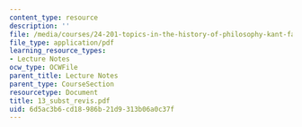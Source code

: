 ```yaml
---
content_type: resource
description: ''
file: /media/courses/24-201-topics-in-the-history-of-philosophy-kant-fall-2005/6d5ac3b6cd18986b21d9313b06a0c37f_13_subst_revis.pdf
file_type: application/pdf
learning_resource_types:
- Lecture Notes
ocw_type: OCWFile
parent_title: Lecture Notes
parent_type: CourseSection
resourcetype: Document
title: 13_subst_revis.pdf
uid: 6d5ac3b6-cd18-986b-21d9-313b06a0c37f
---
```

